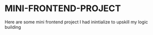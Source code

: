 # MINI-FRONTEND-PROJECT
Here are some mini frontend project I had inintialize to upskill my logic building
